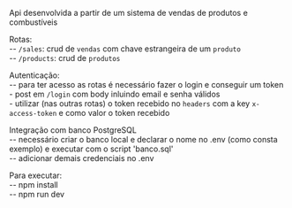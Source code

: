 Api desenvolvida a partir de um sistema de vendas de produtos e combustíveis

Rotas:
  <br/>
  -- `/sales`: crud de `vendas` com chave estrangeira de um `produto`
  <br/>
  -- `/products`: crud de `produtos`

Autenticação:
  <br/>
  -- para ter acesso as rotas é necessário fazer o login e conseguir um token
    <br/>
    - post em `/login` com body inluindo email e senha válidos
    <br/>
    - utilizar (nas outras rotas) o token recebido no `headers` com a key `x-access-token` e como valor o token recebido

Integração com banco PostgreSQL
  <br/>
  -- necessário criar o banco local e declarar o nome no .env (como consta exemplo) e executar com o script 'banco.sql'
  <br/>
  -- adicionar demais credenciais no .env


Para executar:
  <br/>
  -- npm install
  <br/>
  -- npm run dev